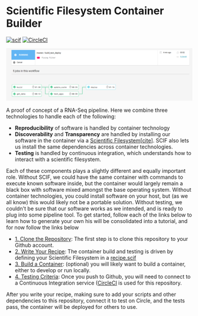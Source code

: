 # Scientific Filesystem Container Builder

[![scif](https://img.shields.io/badge/filesystem-scientific-green.svg?style=for-the-badge)](https://sci-f.github.io)
[![CircleCI](https://circleci.com/gh/vsoch/example.scif.svg?style=svg)](https://circleci.com/gh/vsoch/example.scif)

![docs/assets/img/circle.png](docs/assets/img/circle.png)

A proof of concept of a RNA-Seq pipeline. Here we combine three technologies to handle each of the following:

 - **Reproducibility** of software is handled by container technology
 - **Discoverability** and **Transparency** are handled by installing our software in the container via a [Scientific Filesystem](https://sci-f.github.io)[[cite](https://academic.oup.com/gigascience/article/7/5/giy023/4931737#116684246)]. SCIF also lets us install the same dependencies across container technologies.
 - **Testing** is handled by continuous integration, which understands how to interact with a scientific filesystem.

Each of these components plays a slightly different and equally important role. Without SCIF, we could have the same container with commands to execute known software inside, but the container would largely remain a black box with software mixed amongst the base operating system. Without container technologies, you could install software on your host, but (as we all know) this would likely not be a portable solution. Without testing, we couldn't be sure that our software works as we intended, and is ready to plug into some pipeline tool. To get started, follow each of the links below to learn how to generate your own his will be consolidated into a tutorial, and for now follow the links below

 - [1. Clone the Repository](docs/setup.md): The first step is to clone this repository to your Github account.
 - [2. Write Your Recipe](docs/recipes.md): The container build and testing is driven by defining your Scientific Filesystem in a [recipe.scif](recipe.scif)
 - [3. Build a Container](docs/bulid.md): (optional) you will likely want to build a container, either to develop or run locally.
 - [4. Testing Criteria](docs/testing.md): Once you push to Github, you will need to connect to a Continuous Integration service ([CircleCI](https://circleci.com/gh/vsoch/example.scif/) is used for this repository.

After you write your recipe, making sure to add your scripts and other dependencies to this repository, connect it to test on Circle, and the tests pass, the container will be deployed for others to use.
